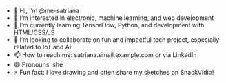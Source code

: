 - 👋 Hi, I’m @me-satriana
- 👀 I’m interested in electronic, machine learning, and web development
- 🌱 I’m currently learning TensorFlow, Python, and development with HTML/CSS/JS
- 💞️ I’m looking to collaborate on fun and impactful tech project, especially related to IoT and AI
- 📫 How to reach me: satriana.email.example.com or via LinkedIn 
- 😄 Pronouns: she
- ⚡ Fun fact: I love drawing and often share my sketches on SnackVidio!

<!---
me-satriana/me-satriana is a ✨ special ✨ repository because its `README.md` (this file) appears on your GitHub profile.
You can click the Preview link to take a look at your changes.
--->
